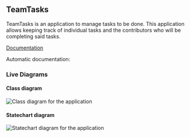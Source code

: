## TeamTasks

TeamTasks is an application to manage tasks to be done. This application allows keeping track of individual tasks and the contributors who will be completing said tasks.

[Documentation](https://doc.cloudfier.com/examples/example-application-teamtasks/)

Automatic documentation:

### Live Diagrams

#### Class diagram

![Class diagram for the application](https://develop.cloudfier.com/services/diagram/test-cloudfier-examples-tasks/package/tasks.uml?showClassifierCompartments=Always&showStaticFeatures=true&showClasses=true&showAssociationEndName=false&showAttributes=true&showOperations=true&showComments=true&showParameters=true&showAssociationEndMultiplicity=true&showMinimumVisibility=Public&showFeatureVisibility=false&showParameterNames=false&showDerivedElements=false&showAssociationName=true)

#### Statechart diagram

![Statechart diagram for the application](https://develop.cloudfier.com/services/diagram/test-cloudfier-examples-tasks/package/tasks.uml?showStateMachines=true)


